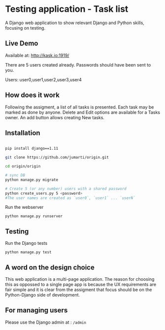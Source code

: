 # Testing application - Task list

A Django web application to show relevant Django and Python skills, focusing on testing.

## Live Demo
Available at:
http://kask.io:1919/

There are 5 users created already. Passwords should have been sent to you.

Users: user0,user1,user2,user3,user4 

## How does it work
Following the assigment, a list of all tasks is presented. Each task may be marked as done by anyone. Delete and Edit options are available for a Tasks owner. An add button allows creating New tasks.


## Installation

```bash

pip install django==1.11

git clone https://github.com/jumarti/origin.git

cd origin/origin

# sync DB
python manage.py migrate

# Create 5 (or any number) users with a shared password
python create_users.py 5 <password>
#The user names are created as `user0`, `user1` ... `userN`

```

Run the webserver
```
python manage.py runserver
```

## Testing
Run the Django tests
```
python manage.py test
```


## A word on the design choice
This web application is a multi-page application. The reason for choosing this as oppossed to a single page app is because the UX requirements are fair simple and it is clear from the assigment that focus should be on the Python-Django side of development. 


## For managing users
Please use the Django admin at : `/admin`

